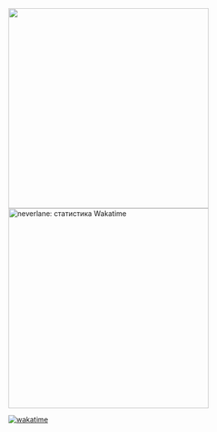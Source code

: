 <img src="https://github-readme-stats.vercel.app/api?username=neverlane&show_icons=true&theme=github_dark" width="400px">

<a href="https://wakatime.com/@neverlane">
  <img src="https://github-readme-stats.vercel.app/api/wakatime?username=neverlane&show_icons=true&theme=github_dark" width="400px" alt="neverlane: статистика Wakatime"></code>
</a>

[![wakatime](https://wakatime.com/badge/user/4b74d795-1e0e-43cf-b84d-79752949c562.svg)](https://wakatime.com/@4b74d795-1e0e-43cf-b84d-79752949c562)
